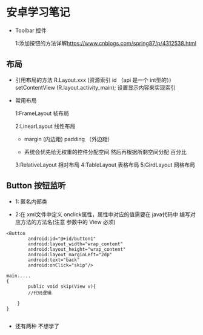# 安卓学习笔记

- Toolbar 控件  

    1:添加按钮的方法详解<https://www.cnblogs.com/spring87/p/4312538.html>

## 布局

- 引用布局的方法  R.Layout.xxx  (资源索引 id  （api  是一个 int型的）) 
 setContentView (R.layout.activity_main); 设置显示内容来实现索引


-  常用布局

    1:FrameLayout   祯布局

    2:LinearLayout 线性布局
    - margin (内边距) padding （外边距）

    - 系统会优先给无权重的控件分配空间 然后再根据所剩空间分配 百分比

    3:RelativeLayout 相对布局
    4:TableLayout   表格布局
    5:GirdLayout 网格布局

## Button 按钮监听

- 1: 匿名内部类

- 2:在 xml文件中定义 onclick属性，属性中对应的值需要在 java代码中 编写对应方法的方法名(注意 参数中的 View 必须)

```
<Button
        android:id="@+id/button1"
        android:layout_width="wrap_content"
        android:layout_height="wrap_content"
        android:layout_marginLeft="2dp"
        android:text="back" 
        android:onClick="skip"/>

main.....
{
        public void skip(View v){
        //代码逻辑
        
    }
}


```
- 还有两种 不想学了
